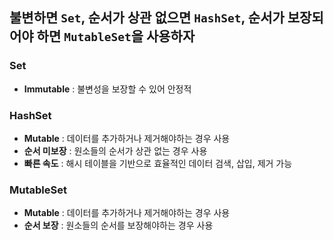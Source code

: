 ## 불변하면 `Set`, 순서가 상관 없으면 `HashSet`, 순서가 보장되어야 하면 `MutableSet`을 사용하자
### Set
- **Immutable** : 불변성을 보장할 수 있어 안정적
### HashSet
- **Mutable** : 데이터를 추가하거나 제거해야하는 경우 사용
- **순서 미보장** : 원소들의 순서가 상관 없는 경우 사용
- **빠른 속도** : 해시 테이블을 기반으로 효율적인 데이터 검색, 삽입, 제거 가능
### MutableSet
- **Mutable** : 데이터를 추가하거나 제거해야하는 경우 사용
- **순서 보장** : 원소들의 순서를 보장해야하는 경우 사용
